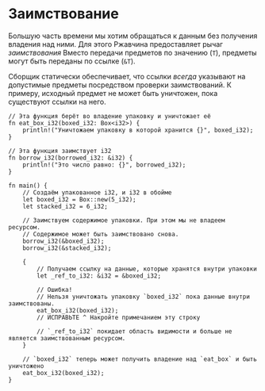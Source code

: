 # Заимствование

Большую часть времени мы хотим обращаться к данным без получения владения над
ними. Для этого Ржавчина предоставляет рычаг *заимствования* Вместо передачи
предметов по значению (`T`), предметы могут быть переданы по ссылке (`&T`).

Сборщик статически обеспечивает, что ссылки *всегда* указывают на допустимые
предметы посредством проверки заимствований. К примеру, исходный предмет не может
быть уничтожен, пока существуют ссылки на него.

```rust,editable,ignore,mdbook-runnable
// Эта функция берёт во владение упаковку и уничтожает её
fn eat_box_i32(boxed_i32: Box<i32>) {
    println!("Уничтожаем упаковку в которой хранится {}", boxed_i32);
}

// Эта функция заимствует i32
fn borrow_i32(borrowed_i32: &i32) {
    println!("Это число равно: {}", borrowed_i32);
}

fn main() {
    // Создаём упакованное i32, и i32 в обойме
    let boxed_i32 = Box::new(5_i32);
    let stacked_i32 = 6_i32;

    // Заимствуем содержимое упаковки. При этом мы не владеем ресурсом.
    // Содержимое может быть заимствовано снова.
    borrow_i32(&boxed_i32);
    borrow_i32(&stacked_i32);

    {
        // Получаем ссылку на данные, которые хранятся внутри упаковки
        let _ref_to_i32: &i32 = &boxed_i32;

        // Ошибка!
        // Нельзя уничтожать упаковку `boxed_i32` пока данные внутри заимствованы.
        eat_box_i32(boxed_i32);
        // ИСПРАВЬТЕ ^ Накройте примечанием эту строку

        // `_ref_to_i32` покидает область видимости и больше не является заимствованным ресурсом.
    }

    // `boxed_i32` теперь может получить владение над `eat_box` и быть уничтожено
    eat_box_i32(boxed_i32);
}
```
